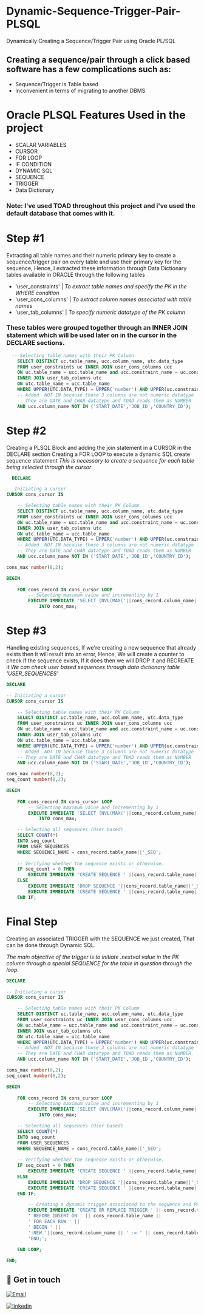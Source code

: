 # Dynamic-Sequence-Trigger-Pair-PLSQL
Dynamically Creating a Sequence/Trigger Pair using Oracle PL/SQL
## Creating a sequence/pair through a click based software has a few complications such as:

- Sequence/Trigger is Table based
- Inconvenient in terms of migrating to another DBMS

# Oracle PLSQL Features Used in the project

- SCALAR VARIABLES
- CURSOR
- FOR LOOP
- IF CONDITION
- DYNAMIC SQL
- SEQUENCE
- TRIGGER
- Data Dictionary

### Note: I've used TOAD throughout this project and i've used the default database that comes with it.

# Step #1

Extracting all table names and their numeric primary key to create a sequence/trigger pair on every table and use their primary key for the sequence, Hence, I extracted these information through Data Dictionary tables available in ORACLE through the following tables

- 'user_constraints' | *To extract table names and specify the PK in the WHERE condition*
- 'user_cons_columns' | *To extract column names associated with table names*
- 'user_tab_columns' | *To specify numeric datatype of the PK column*

### These tables were grouped together through an INNER JOIN statement which will be used later on in the cursor in the DECLARE sections.

```sql
  -- Selecting table names with their PK Column
    SELECT DISTINCT uc.table_name, ucc.column_name, utc.data_type
    FROM user_constraints uc INNER JOIN user_cons_columns ucc
    ON uc.table_name = ucc.table_name and ucc.constraint_name = uc.constraint_name
    INNER JOIN user_tab_columns utc
    ON utc.table_name = ucc.table_name
    WHERE UPPER(UTC.DATA_TYPE) = UPPER('number') AND UPPER(uc.constraint_type) = UPPER('p') 
    -- Added  NOT IN because those 3 columns are not numeric datatype
    -- They are DATE and CHAR datatype and TOAD reads them as NUMBER
    AND ucc.column_name NOT IN ('START_DATE','JOB_ID','COUNTRY_ID');
```

# Step #2

Creating a PLSQL Block and adding the join statement in a CURSOR in the DECLARE section
Creating a FOR LOOP to execute a dynamic SQL create sequence statement
*This is necessary to create a sequence for each table being selected through the cursor*

```sql
  DECLARE

-- Initiating a cursor
CURSOR cons_cursor IS

    -- Selecting table names with their PK Column
    SELECT DISTINCT uc.table_name, ucc.column_name, utc.data_type
    FROM user_constraints uc INNER JOIN user_cons_columns ucc
    ON uc.table_name = ucc.table_name and ucc.constraint_name = uc.constraint_name
    INNER JOIN user_tab_columns utc
    ON utc.table_name = ucc.table_name
    WHERE UPPER(UTC.DATA_TYPE) = UPPER('number') AND UPPER(uc.constraint_type) = UPPER('p') 
    -- Added  NOT IN because those 3 columns are not numeric datatype
    -- They are DATE and CHAR datatype and TOAD reads them as NUMBER
    AND ucc.column_name NOT IN ('START_DATE','JOB_ID','COUNTRY_ID');

cons_max number(8,2);

BEGIN
        
    FOR cons_record IN cons_cursor LOOP
        -- Selecting maximum value and incrementing by 1
        EXECUTE IMMEDIATE 'SELECT (NVL(MAX('||cons_record.column_name||'),0)+1) FROM ' || cons_record.table_name
            INTO cons_max;
```

# Step #3

Handling existing sequences, If we're creating a new sequence that already exists then it will result into an error, Hence,
We will create a counter to check if the sequence exists, If it does then we will DROP it and RECREATE it
*We can check user based sequences through data dictionary table 'USER_SEQUENCES'*

```sql
DECLARE

-- Initiating a cursor
CURSOR cons_cursor IS

    -- Selecting table names with their PK Column
    SELECT DISTINCT uc.table_name, ucc.column_name, utc.data_type
    FROM user_constraints uc INNER JOIN user_cons_columns ucc
    ON uc.table_name = ucc.table_name and ucc.constraint_name = uc.constraint_name
    INNER JOIN user_tab_columns utc
    ON utc.table_name = ucc.table_name
    WHERE UPPER(UTC.DATA_TYPE) = UPPER('number') AND UPPER(uc.constraint_type) = UPPER('p') 
    -- Added  NOT IN because those 3 columns are not numeric datatype
    -- They are DATE and CHAR datatype and TOAD reads them as NUMBER
    AND ucc.column_name NOT IN ('START_DATE','JOB_ID','COUNTRY_ID');

cons_max number(8,2);
seq_count number(8,2);

BEGIN
        
    FOR cons_record IN cons_cursor LOOP
        -- Selecting maximum value and incrementing by 1
        EXECUTE IMMEDIATE 'SELECT (NVL(MAX('||cons_record.column_name||'),0)+1) FROM ' || cons_record.table_name
            INTO cons_max;

    -- Selecting all sequences (User based)
    SELECT COUNT(*)
    INTO seq_count
    FROM USER_SEQUENCES
    WHERE SEQUENCE_NAME = cons_record.table_name||'_SEQ';
    
    -- Verifying whether the sequence exists or otherwise.
    IF seq_count = 0 THEN
        EXECUTE IMMEDIATE 'CREATE SEQUENCE ' ||cons_record.table_name||'_SEQ START WITH '|| cons_max;
    ELSE 
        EXECUTE IMMEDIATE 'DROP SEQUENCE '||cons_record.table_name||'_SEQ';
        EXECUTE IMMEDIATE 'CREATE SEQUENCE ' ||cons_record.table_name||'_SEQ START WITH '|| cons_max;
    END IF;
```

# Final Step

Creating an associated TRIGGER with the SEQUENCE we just created, That can be done through Dynamic SQL.

*The main objective of the trigger is to initiate .nextval value in the PK column through a special SEQUENCE for the table in question through the loop.*

```sql
DECLARE

-- Initiating a cursor
CURSOR cons_cursor IS

    -- Selecting table names with their PK Column
    SELECT DISTINCT uc.table_name, ucc.column_name, utc.data_type
    FROM user_constraints uc INNER JOIN user_cons_columns ucc
    ON uc.table_name = ucc.table_name and ucc.constraint_name = uc.constraint_name
    INNER JOIN user_tab_columns utc
    ON utc.table_name = ucc.table_name
    WHERE UPPER(UTC.DATA_TYPE) = UPPER('number') AND UPPER(uc.constraint_type) = UPPER('p') 
    -- Added  NOT IN because those 3 columns are not numeric datatype
    -- They are DATE and CHAR datatype and TOAD reads them as NUMBER
    AND ucc.column_name NOT IN ('START_DATE','JOB_ID','COUNTRY_ID');

cons_max number(8,2);
seq_count number(8,2);

BEGIN
        
    FOR cons_record IN cons_cursor LOOP
        -- Selecting maximum value and incrementing by 1
        EXECUTE IMMEDIATE 'SELECT (NVL(MAX('||cons_record.column_name||'),0)+1) FROM ' || cons_record.table_name
            INTO cons_max;

    -- Selecting all sequences (User based)
    SELECT COUNT(*)
    INTO seq_count
    FROM USER_SEQUENCES
    WHERE SEQUENCE_NAME = cons_record.table_name||'_SEQ';
    
    -- Verifying whether the sequence exists or otherwise.
    IF seq_count = 0 THEN
        EXECUTE IMMEDIATE 'CREATE SEQUENCE ' ||cons_record.table_name||'_SEQ START WITH '|| cons_max;
    ELSE 
        EXECUTE IMMEDIATE 'DROP SEQUENCE '||cons_record.table_name||'_SEQ';
        EXECUTE IMMEDIATE 'CREATE SEQUENCE ' ||cons_record.table_name||'_SEQ START WITH '|| cons_max;
    END IF;

        -- Creating a dynamic trigger associated to the sequence and PK of the table
        EXECUTE IMMEDIATE 'CREATE OR REPLACE TRIGGER ' || cons_record.table_name||'_TRG' ||
        ' BEFORE INSERT ON ' || cons_record.table_name ||
        ' FOR EACH ROW ' ||
        ' BEGIN ' ||
        ':NEW.'||cons_record.column_name || ' := ' || cons_record.table_name||'_SEQ.nextval;' ||
        'END;';

    END LOOP;
    
END;
```

## 🔗 Get in touch
[![Email](https://img.shields.io/badge/Email_Me-000?style=for-the-badge&logo=ko-fi&logoColor=white)](mustafaa7med@gmail.com)

[![linkedin](https://img.shields.io/badge/linkedin-0A66C2?style=for-the-badge&logo=linkedin&logoColor=white)](https://www.linkedin.com/in/mustafaa7med)
